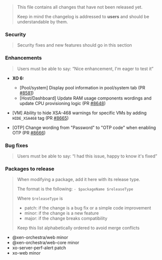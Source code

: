 > This file contains all changes that have not been released yet.
>
> Keep in mind the changelog is addressed to **users** and should be
> understandable by them.

### Security

> Security fixes and new features should go in this section

### Enhancements

> Users must be able to say: “Nice enhancement, I'm eager to test it”

- **XO 6:**

  - [Pool/system] Display pool information in pool/system tab (PR [#8581](https://github.com/vatesfr/xen-orchestra/pull/8581))
  - [Host/Dashboard] Update RAM usage components wordings and update CPU provisioning logic (PR [#8648](https://github.com/vatesfr/xen-orchestra/pull/8648))
- [VM] Ability to hide XSA-468 warnings for specific VMs by adding `HIDE_XSA468` tag (PR [#8665](https://github.com/vatesfr/xen-orchestra/pull/8665))
- [OTP] Change wording from "Password" to "OTP code" when enabling OTP (PR [#8666](https://github.com/vatesfr/xen-orchestra/pull/8666))

### Bug fixes

> Users must be able to say: “I had this issue, happy to know it's fixed”

### Packages to release

> When modifying a package, add it here with its release type.
>
> The format is the following: `- $packageName $releaseType`
>
> Where `$releaseType` is
>
> - patch: if the change is a bug fix or a simple code improvement
> - minor: if the change is a new feature
> - major: if the change breaks compatibility
>
> Keep this list alphabetically ordered to avoid merge conflicts

<!--packages-start-->

- @xen-orchestra/web minor
- @xen-orchestra/web-core minor
- xo-server-perf-alert patch
- xo-web minor

<!--packages-end-->
